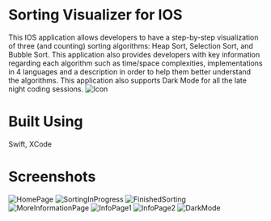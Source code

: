 # Sorting Visualizer for IOS
This IOS application allows developers to have a step-by-step visualization of three (and counting) sorting algorithms: Heap Sort, Selection Sort, and Bubble Sort. 
This application also provides developers with key information regarding each algorithm such as time/space complexities, implementations in 4 languages and a description in order to help them better understand the algorithms.
This application also supports Dark Mode for all the late night coding sessions. 
![Icon](Screenshots/Icon.png)

# Built Using
Swift, XCode
 
# Screenshots
![HomePage](Screenshots/VisualizerHome.png)
![SortingInProgress](Screenshots/SortingInProgress.png)
![FinishedSorting](Screenshots/FinishedSorting.png)
![MoreInformationPage](Screenshots/MoreInformationPage.png)
![InfoPage1](Screenshots/HeapSortInfo1.png)
![InfoPage2](Screenshots/HeapSortInfo2.png)
![DarkMode](Screenshots/DarkMode.png)
